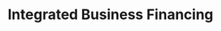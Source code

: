 ---
title: "Integrated Business Financing"
url: /lutz/integrated-business-financing/
shop: pawnbroker
---